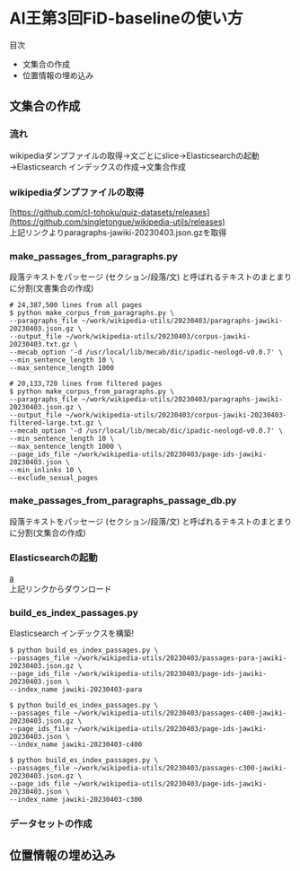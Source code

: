 # AI王第3回FiD-baselineの使い方
目次
- 文集合の作成
- 位置情報の埋め込み

## 文集合の作成
### 流れ
wikipediaダンプファイルの取得→文ごとにslice→Elasticsearchの起動→Elasticsearch インデックスの作成→文集合作成

### wikipediaダンプファイルの取得
[https://github.com/cl-tohoku/quiz-datasets/releases](https://github.com/singletongue/wikipedia-utils/releases)
<br>上記リンクよりparagraphs-jawiki-20230403.json.gzを取得

### make_passages_from_paragraphs.py

段落テキストをパッセージ (セクション/段落/文) と呼ばれるテキストのまとまりに分割(文書集合の作成)

```
# 24,387,500 lines from all pages 
$ python make_corpus_from_paragraphs.py \
--paragraphs_file ~/work/wikipedia-utils/20230403/paragraphs-jawiki-20230403.json.gz \
--output_file ~/work/wikipedia-utils/20230403/corpus-jawiki-20230403.txt.gz \
--mecab_option '-d /usr/local/lib/mecab/dic/ipadic-neologd-v0.0.7' \
--min_sentence_length 10 \
--max_sentence_length 1000

# 20,133,720 lines from filtered pages
$ python make_corpus_from_paragraphs.py \
--paragraphs_file ~/work/wikipedia-utils/20230403/paragraphs-jawiki-20230403.json.gz \
--output_file ~/work/wikipedia-utils/20230403/corpus-jawiki-20230403-filtered-large.txt.gz \
--mecab_option '-d /usr/local/lib/mecab/dic/ipadic-neologd-v0.0.7' \
--min_sentence_length 10 \
--max_sentence_length 1000 \
--page_ids_file ~/work/wikipedia-utils/20230403/page-ids-jawiki-20230403.json \
--min_inlinks 10 \
--exclude_sexual_pages 
```

### make_passages_from_paragraphs_passage_db.py

段落テキストをパッセージ (セクション/段落/文) と呼ばれるテキストのまとまりに分割(文集合の作成)

### Elasticsearchの起動
[a](https://www.elastic.co/jp/elasticsearch/?ultron=B-Stack-Trials-APJ-JP-Exact-New&gambit=Stack-Core&blade=adwords-s&hulk=paid&Device=c&thor=elasticsearch&gclid=CjwKCAjwuqiiBhBtEiwATgvixKPNxrel3EHy5-qX92I93BNJzXmpUcfbGoGcRsYnSSHa7kbuy9eQThoC4GsQAvD_BwE)
<br>上記リンクからダウンロード

### build_es_index_passages.py

Elasticsearch インデックスを構築!

```
$ python build_es_index_passages.py \
--passages_file ~/work/wikipedia-utils/20230403/passages-para-jawiki-20230403.json.gz \
--page_ids_file ~/work/wikipedia-utils/20230403/page-ids-jawiki-20230403.json \
--index_name jawiki-20230403-para

$ python build_es_index_passages.py \
--passages_file ~/work/wikipedia-utils/20230403/passages-c400-jawiki-20230403.json.gz \
--page_ids_file ~/work/wikipedia-utils/20230403/page-ids-jawiki-20230403.json \
--index_name jawiki-20230403-c400

$ python build_es_index_passages.py \
--passages_file ~/work/wikipedia-utils/20230403/passages-c300-jawiki-20230403.json.gz \
--page_ids_file ~/work/wikipedia-utils/20230403/page-ids-jawiki-20230403.json \
--index_name jawiki-20230403-c300
```

### データセットの作成


## 位置情報の埋め込み
